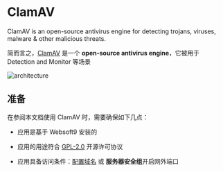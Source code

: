 # ClamAV

ClamAV is an open-source antivirus engine for detecting trojans, viruses, malware & other malicious threats.

简而言之，[ClamAV](https://ckan.org/) 是一个 **open-source antivirus engine**，它被用于 Detection and Monitor  等场景


![architecture](https://libs.websoft9.com/Websoft9/DocsPicture/zh/clamav/clamav-arch-websoft9.webp)


## 准备

在参阅本文档使用 ClamAV 时，需要确保如下几点：

- 应用是基于 Websoft9 安装的

- 应用的用途符合 [GPL-2.0](https://opensource.org/licenses/GPL-2.0) 开源许可协议

- 应用具备访问条件：[配置域名](./guide/appsetdomain) 或 **服务器安全组**开启网外端口